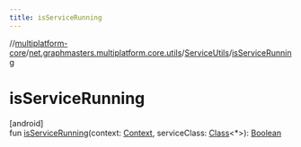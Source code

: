 ```yaml
---
title: isServiceRunning
---
```

//[multiplatform-core](../../../index.html)/[net.graphmasters.multiplatform.core.utils](../index.html)/[ServiceUtils](index.html)/[isServiceRunning](is-service-running.html)



# isServiceRunning



[android]\
fun [isServiceRunning](is-service-running.html)(context: [Context](https://developer.android.com/reference/kotlin/android/content/Context.html), serviceClass: [Class](https://developer.android.com/reference/kotlin/java/lang/Class.html)&lt;*&gt;): [Boolean](https://kotlinlang.org/api/latest/jvm/stdlib/kotlin/-boolean/index.html)




